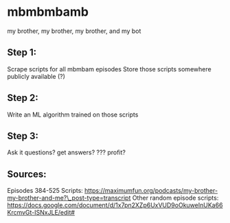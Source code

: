 # mbmbmbamb
my brother, my brother, my brother, and my bot

## Step 1:
Scrape scripts for all mbmbam episodes
Store those scripts somewhere publicly available (?)

## Step 2:
Write an ML algorithm trained on those scripts

## Step 3:
Ask it questions?
get answers? 
???
profit?

## Sources:
Episodes 384-525 Scripts: https://maximumfun.org/podcasts/my-brother-my-brother-and-me?\_post-type=transcript
Other random episode scripts: https://docs.google.com/document/d/1x7pn2XZp6UxVUD9oOkuweInUKa66KrcmvGt-ISNxJLE/edit#
